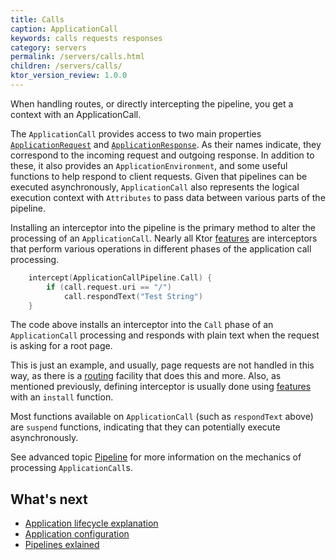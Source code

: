 ```yaml
---
title: Calls
caption: ApplicationCall
keywords: calls requests responses
category: servers
permalink: /servers/calls.html
children: /servers/calls/
ktor_version_review: 1.0.0
---
```


When handling routes, or directly intercepting the pipeline, you get a context with an ApplicationCall.

The `ApplicationCall` provides access to two main properties [`ApplicationRequest`](/servers/calls/requests.html) and [`ApplicationResponse`](/servers/calls/responses.html).
As their names indicate, they correspond to the incoming request and outgoing response. In addition to these,
it also provides an `ApplicationEnvironment`, and some useful functions to help respond to client requests.
Given that pipelines can be executed asynchronously, `ApplicationCall` also represents the logical execution
context with `Attributes` to pass data between various parts of the pipeline.

Installing an interceptor into the pipeline is the primary method to alter the processing of an `ApplicationCall`.
Nearly all Ktor [features](/servers/features) are interceptors that perform various operations in different phases of
the application call processing. 

```kotlin
    intercept(ApplicationCallPipeline.Call) { 
        if (call.request.uri == "/")
            call.respondText("Test String")
    }
```
The code above installs an interceptor into the `Call` phase of an `ApplicationCall` processing and responds with plain text
when the request is asking for a root page.  

This is just an example, and usually, page requests are not handled in this way, as there is a [routing](/servers/features/routing) facility that does this
 and more. Also, as mentioned previously, defining interceptor is usually done using [features](/servers/features) with an `install` function.
   
Most functions available on `ApplicationCall` (such as `respondText` above) are `suspend` functions, indicating that they 
can potentially execute asynchronously.
 
See advanced topic [Pipeline](/advanced/pipeline) for more information on the mechanics of processing `ApplicationCall`s.

## What's next

- [Application lifecycle explanation](https://ktor.io/servers/lifecycle.html)
- [Application configuration](https://ktor.io/servers/configuration.html)
- [Pipelines exlained](/advanced/pipeline)
